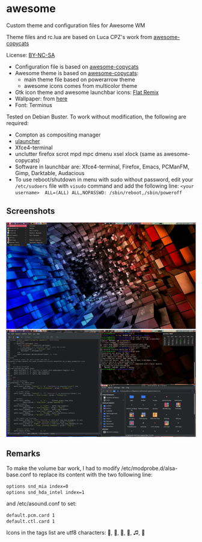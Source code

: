 # awesome
Custom theme and configuration files for Awesome WM

Theme files and rc.lua are based on Luca CPZ's work from [awesome-copycats](https://github.com/lcpz/awesome-copycats.git)

License: [BY-NC-SA](http://creativecommons.org/licenses/by-nc-sa/4.0)

* Configuration file is based on [awesome-copycats](https://github.com/lcpz/awesome-copycats.git)
* Awesome theme is based on [awesome-copycats](https://github.com/lcpz/awesome-copycats.git):
  * main theme file based on powerarrow theme
  * awesome icons comes from multicolor theme
* Gtk icon theme and awesome launchbar icons: [Flat Remix](https://github.com/daniruiz/flat-remix)
* Wallpaper: from [here](https://xshyfc.com/cool-wallpaper-3d.html/cool-wallpaper-3dwidescreen-cool-wallpaper-3d-1920x1200-high-resolution-pic-wpxh348799?lang=fr)
* Font: Terminus


Tested on Debian Buster. To work without modification, the following are required:
* Compton as compositing manager
* [ulauncher](https://ulauncher.io/)
* Xfce4-terminal
* unclutter firefox scrot mpd mpc dmenu xsel xlock (same as awesome-copycats)
* Software in launchbar are: Xfce4-terminal, Firefox, Emacs, PCManFM, Gimp, Darktable, Audacious
* To use reboot/shutdown in menu with sudo without password, edit your `/etc/sudoers` file with `visudo` command and add the following line: `<your username>  ALL=(ALL) ALL,NOPASSWD: /sbin/reboot,/sbin/poweroff`

## Screenshots
![screenshot menu](/screenshots/screenshot_menu.jpg?raw=true "Background, widgets and menu")
![screenshot Emacs + Terminal + PCManFM + calendar widget](/screenshots/screenshot_windows.jpg?raw=true "Emacs, terminal, PCManFM and calendar widget popup")


## Remarks
To make the volume bar work, I had to modify /etc/modprobe.d/alsa-base.conf to replace its content with the two following line:
```
options snd_mia index=0
options snd_hda_intel index=1
```
and /etc/asound.conf to set:
```
default.pcm.card 1
default.ctl.card 1
```

Icons in the tags list are utf8 characters: , , , ✎, ♫, 